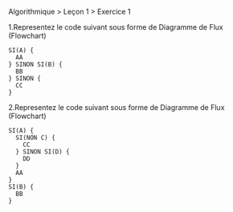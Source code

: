 Algorithmique > Leçon 1 > Exercice 1

1.Representez le code suivant sous forme de Diagramme de Flux (Flowchart)
```
SI(A) {
  AA
} SINON SI(B) {
  BB
} SINON {
  CC
}
```

2.Representez le code suivant sous forme de Diagramme de Flux (Flowchart)
```
SI(A) {
  SI(NON C) {
    CC
  } SINON SI(D) {
    DD
  }
  AA
}
SI(B) {
  BB
}
```
